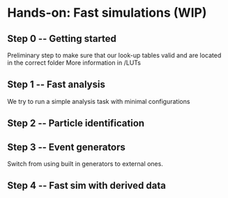 # Hands-on: Fast simulations (WIP)

## Step 0 -- Getting started
Preliminary step to make sure that our look-up tables valid and are located in the correct folder
More information in /LUTs

## Step 1 -- Fast analysis
We try to run a simple analysis task with minimal configurations

## Step 2 -- Particle identification

## Step 3 -- Event generators
Switch from using built in generators to external ones. 

## Step 4 -- Fast sim with derived data